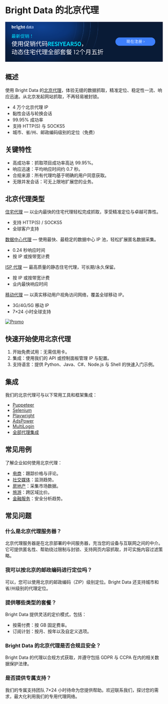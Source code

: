 # Bright Data 的北京代理

[![Promo](https://github.com/bright-cn/Rotating-Residential-Proxies/blob/main/50%25%20off%20promo%20(1).png)](https://www.bright.cn/locations/cn/beijing)

## 概述
使用 Bright Data 的[北京代理](https://www.bright.cn/locations/cn/beijing)，体验无缝的数据抓取，精准定位、稳定性一流、响应迅速。从北京发起网站抓取，不再轻易被封锁。

- 4 万个北京代理 IP
- 黏性会话与轮换会话
- 99.95% 成功率
- 支持 HTTP(S) 与 SOCKS5
- 城市、省/州、邮政编码级别的定位（免费）

## 关键特性
- 高成功率：抓取项目成功率高达 99.95%。
- 响应迅速：平均响应时间约 0.7 秒。
- 合规来源：所有代理均基于明确的用户同意获取。
- 无限并发会话：可无上限地扩展您的业务。

## 北京代理类型

[住宅代理](https://www.bright.cn/proxy-types/residential-proxies) — 以业内最快的住宅代理轻松完成抓取，享受精准定位与卓越可靠性。

- 支持 HTTP(S) / SOCKS5
- 全球客户支持

[数据中心代理](https://www.bright.cn/proxy-types/datacenter-proxies) — 使用最快、最稳定的数据中心 IP 池，轻松扩展匿名数据采集。

- 0.24 秒响应时间
- 按 IP 或按带宽计费

[ISP 代理](https://www.bright.cn/proxy-types/isp-proxies) — 最高质量的静态住宅代理，可长期/永久保留。

- 按 IP 或按带宽计费
- 业内最快响应时间

[移动代理](https://www.bright.cn/proxy-types/mobile-proxies) — 以真实移动用户视角访问网络，覆盖全球移动 IP。

- 3G/4G/5G 移动 IP
- 7×24 小时全球支持

[![Promo](https://github.com/bright-cn/LinkedIn-Scraper/blob/main/Proxies%20and%20scrapers%20GitHub%20bonus%20banner.png)](https://www.bright.cn/locations/th)

## 快速开始使用北京代理
1. 开始免费试用：无需信用卡。
2. 集成：使用我们的 API 或控制面板管理 IP 与配置。
3. 支持语言：提供 Python、Java、C#、Node.js 与 Shell 的快速入门示例。

## 集成
我们的北京代理可与以下常用工具和框架集成：

- [Puppeteer](https://www.bright.cn/integration/puppeteer)
- [Selenium](https://www.bright.cn/integration/selenium)
- [Playwright](https://www.bright.cn/integration/playwright)
- [AdsPower](https://www.bright.cn/integration/adspower)
- [MultiLogin](https://www.bright.cn/integration/multilogin)
- [全部代理集成](https://www.bright.cn/integration)

## 常见用例
了解企业如何使用北京代理：

- [电商](https://www.bright.cn/use-cases/ecommerce)：跟踪价格与评论。
- [社交媒体](https://www.bright.cn/use-cases/social-media-for-marketing)：监测趋势。
- [房地产](https://www.bright.cn/use-cases/real-estate)：采集市场数据。
- [旅游](https://www.bright.cn/use-cases/travel)：跨区域比价。
- [金融服务](https://www.bright.cn/use-cases/financial)：安全分析趋势。

## 常见问题

### 什么是北京代理服务器？
北京代理服务器是在北京部署的中间服务器，充当您的设备与互联网之间的中介。它可提供匿名性、帮助绕过限制与封锁、支持网页内容抓取，并可实施内容过滤策略。

### 我可以按北京的邮政编码进行定位吗？
可以，您可以使用北京的邮政编码（ZIP）级别定位。Bright Data 还支持城市和省/州级别的代理定位。

### 提供哪些类型的套餐？
Bright Data 提供灵活的定价模式，包括：
- 按需付费：按 GB 固定费率。
- 订阅计划：按月、按年以及自定义选项。

### Bright Data 的北京代理是否合规且安全？
Bright Data 的代理以合规方式获取，并遵守包括 GDPR 与 CCPA 在内的相关数据保护法律。

### 是否提供专属支持？
我们的专属支持团队 7×24 小时待命为您提供帮助。欢迎联系我们，探讨您的需求，最大化利用我们的专用代理网络。
